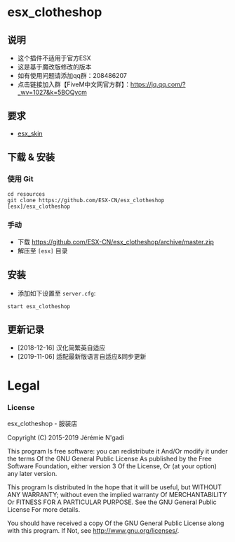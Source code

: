 # esx_clotheshop

## 说明
- 这个插件不适用于官方ESX
- 这是基于魔改版修改的版本
- 如有使用问题请添加qq群：208486207
- 点击链接加入群【FiveM中文网官方群】：https://jq.qq.com/?_wv=1027&k=5BOQycm

## 要求
- [esx_skin](https://github.com/ESX-CN/esx_clotheshop)

## 下载 & 安装

### 使用 Git
```
cd resources
git clone https://github.com/ESX-CN/esx_clotheshop [esx]/esx_clotheshop
```

### 手动
- 下载 https://github.com/ESX-CN/esx_clotheshop/archive/master.zip
- 解压至 `[esx]` 目录

## 安装
- 添加如下设置至 `server.cfg`:

```
start esx_clotheshop
```
## 更新记录
- [2018-12-16] 汉化简繁英自适应
- [2019-11-06] 适配最新版语言自适应&同步更新

# Legal
### License
esx_clotheshop - 服装店

Copyright (C) 2015-2019 Jérémie N'gadi

This program Is free software: you can redistribute it And/Or modify it under the terms Of the GNU General Public License As published by the Free Software Foundation, either version 3 Of the License, Or (at your option) any later version.

This program Is distributed In the hope that it will be useful, but WITHOUT ANY WARRANTY; without even the implied warranty Of MERCHANTABILITY Or FITNESS FOR A PARTICULAR PURPOSE. See the GNU General Public License For more details.

You should have received a copy Of the GNU General Public License along with this program. If Not, see http://www.gnu.org/licenses/.